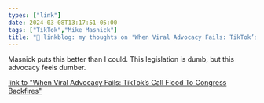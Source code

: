 ```yaml
---
types: ["link"]
date: 2024-03-08T13:17:51-05:00
tags: ["TikTok","Mike Masnick"]
title: "🔗 linkblog: my thoughts on 'When Viral Advocacy Fails: TikTok’s Call Flood To Congress Backfires'"
---
```

Masnick puts this better than I could. This legislation is dumb, but this advocacy feels dumber.

[link to "When Viral Advocacy Fails: TikTok’s Call Flood To Congress Backfires"](https://www.techdirt.com/2024/03/08/when-viral-advocacy-fails-tiktoks-call-flood-to-congress-backfires/)
